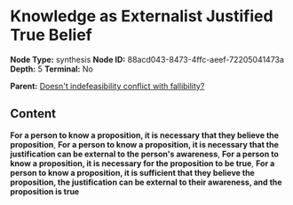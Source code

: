 # Knowledge as Externalist Justified True Belief

**Node Type:** synthesis
**Node ID:** 88acd043-8473-4ffc-aeef-72205041473a
**Depth:** 5
**Terminal:** No

**Parent:** [Doesn't indefeasibility conflict with fallibility?](doesnt-indefeasibility-conflict-with-fallibility-antithesis-b2bcd783-47cf-48a9-9d28-c6e3666b7524.md)

## Content

**For a person to know a proposition, it is necessary that they believe the proposition**, **For a person to know a proposition, it is necessary that the justification can be external to the person's awareness**, **For a person to know a proposition, it is necessary for the proposition to be true**, **For a person to know a proposition, it is sufficient that they believe the proposition, the justification can be external to their awareness, and the proposition is true**
